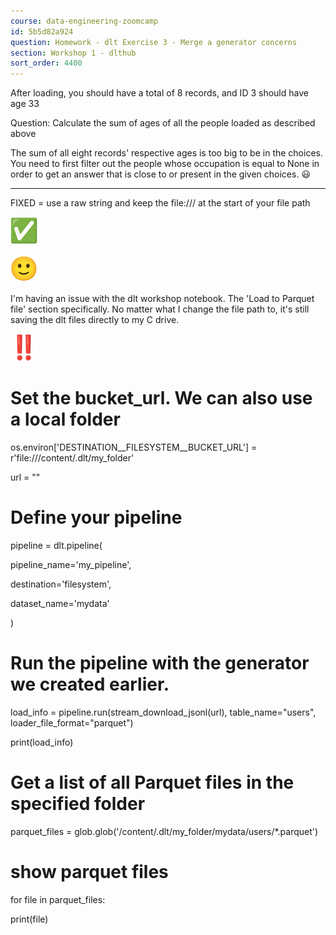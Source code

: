 ```yaml
---
course: data-engineering-zoomcamp
id: 5b5d82a924
question: Homework - dlt Exercise 3 - Merge a generator concerns
section: Workshop 1 - dlthub
sort_order: 4400
---
```


After loading, you should have a total of 8 records, and ID 3 should have age 33

Question: Calculate the sum of ages of all the people loaded as described above

The sum of all eight records' respective ages is too big to be in the choices. You need to first filter out the people whose occupation is equal to None in order to get an answer that is close to or present in the given choices. 😃

----------------------------------------------------------------------------------------

FIXED = use a raw string and keep the file:/// at the start of your file path

![Image](images/data-engineering-zoomcamp/image_4c7b9e6b.png)

![Image](images/data-engineering-zoomcamp/image_b4d5ed3c.png)

I'm having an issue with the dlt workshop notebook. The 'Load to Parquet file' section specifically. No matter what I change the file path to, it's still saving the dlt files directly to my C drive.

![Image](images/data-engineering-zoomcamp/image_2ba9606d.png)

# Set the bucket_url. We can also use a local folder

os.environ['DESTINATION__FILESYSTEM__BUCKET_URL'] = r'file:///content/.dlt/my_folder'

url = ""

# Define your pipeline

pipeline = dlt.pipeline(

pipeline_name='my_pipeline',

destination='filesystem',

dataset_name='mydata'

)

# Run the pipeline with the generator we created earlier.

load_info = pipeline.run(stream_download_jsonl(url), table_name="users", loader_file_format="parquet")

print(load_info)

# Get a list of all Parquet files in the specified folder

parquet_files = glob.glob('/content/.dlt/my_folder/mydata/users/*.parquet')

# show parquet files

for file in parquet_files:

print(file)

